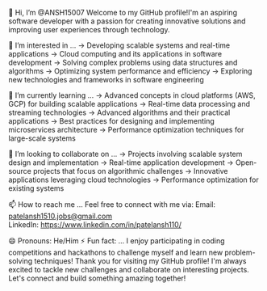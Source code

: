 👋 Hi, I’m @ANSH15007
Welcome to my GitHub profile!I'm an aspiring software developer with a passion for creating innovative solutions and improving user experiences through technology.

👀 I’m interested in ...
    -> Developing scalable systems and real-time applications
    -> Cloud computing and its applications in software development
    -> Solving complex problems using data structures and algorithms
    -> Optimizing system performance and efficiency
    -> Exploring new technologies and frameworks in software engineering

🌱 I’m currently learning ...
    -> Advanced concepts in cloud platforms (AWS, GCP) for building scalable applications
    -> Real-time data processing and streaming technologies
    -> Advanced algorithms and their practical applications
    -> Best practices for designing and implementing microservices architecture
    -> Performance optimization techniques for large-scale systems

  💞️ I’m looking to collaborate on ...
    -> Projects involving scalable system design and implementation
    -> Real-time application development
    -> Open-source projects that focus on algorithmic challenges
    -> Innovative applications leveraging cloud technologies
    -> Performance optimization for existing systems

  📫 How to reach me ...
    Feel free to connect with me via:
    Email: patelansh1510.jobs@gmail.com        
    LinkedIn: https://www.linkedin.com/in/patelansh110/

  😄 Pronouns: He/Him
  ⚡ Fun fact: ...
    I enjoy participating in coding competitions and hackathons to challenge myself and learn new problem-solving techniques! 
    Thank you for visiting my GitHub profile! I'm always excited to tackle new challenges and collaborate on interesting projects. 
    Let's connect and build something amazing together!
